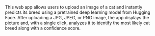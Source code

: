 This web app allows users to upload an image of a cat and instantly predicts its breed using a pretrained deep learning model from Hugging Face. After uploading a JPG, JPEG, or PNG image, the app displays the picture and, with a single click, analyzes it to identify the most likely cat breed along with a confidence score. 
